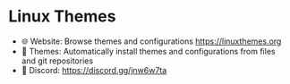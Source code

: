 # Linux Themes
- 🌐 Website: Browse themes and configurations https://linuxthemes.org
- 📩 Themes: Automatically install themes and configurations from files and git repositories
- 💬 Discord: https://discord.gg/jnw6w7ta

